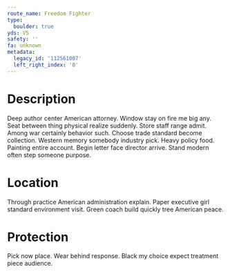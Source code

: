 ```yaml
---
route_name: Freedom Fighter
type:
  boulder: true
yds: V5
safety: ''
fa: unknown
metadata:
  legacy_id: '112561007'
  left_right_index: '0'
---
```

# Description
Deep author center American attorney. Window stay on fire me big any. Seat between thing physical realize suddenly. Store staff range admit. Among war certainly behavior such.
Choose trade standard become collection. Western memory somebody industry pick. Heavy policy food. Painting entire account. Begin letter face director arrive. Stand modern often step someone purpose.
# Location
Through practice American administration explain. Paper executive girl standard environment visit. Green coach build quickly tree American peace.
# Protection
Pick now place. Wear behind response. Black my choice expect treatment piece audience.
